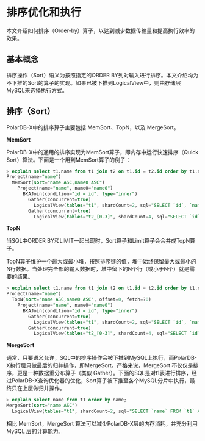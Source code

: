 排序优化和执行 
============================

本文介绍如何排序（Order-by）算子，以达到减少数据传输量和提高执行效率的效果。

基本概念 
-------------------------

排序操作（Sort）语义为按照指定的ORDER BY列对输入进行排序。本文介绍均为不下推的Sort的算子的实现。如果已被下推到LogicalView中，则由存储层MySQL来选择执行方式。

排序（Sort） 
-----------------------------

PolarDB-X中的排序算子主要包括 MemSort、TopN，以及 MergeSort。

**MemSort** 

PolarDB-X中的通用的排序实现为MemSort算子，即内存中运行快速排序（Quick Sort）算法。下面是一个用到MemSort算子的例子：

```sql
> explain select t1.name from t1 join t2 on t1.id = t2.id order by t1.name,t2.name;
Project(name="name")
  MemSort(sort="name ASC,name0 ASC")
    Project(name="name", name0="name0")
      BKAJoin(condition="id = id", type="inner")
        Gather(concurrent=true)
          LogicalView(tables="t1", shardCount=2, sql="SELECT `id`, `name` FROM `t1` AS `t1`")
        Gather(concurrent=true)
          LogicalView(tables="t2_[0-3]", shardCount=4, sql="SELECT `id`, `name` FROM `t2` AS `t2` WHERE (`id` IN ('?'))")
```



**TopN** 

当SQL中ORDER BY和LIMIT一起出现时，Sort算子和Limit算子会合并成TopN算子。

TopN算子维护一个最大或最小堆，按照排序键的值，堆中始终保留最大或最小的N行数据。当处理完全部的输入数据时，堆中留下的N个行（或小于N个）就是需要的结果。

```sql
> explain select t1.name from t1 join t2 on t1.id = t2.id order by t1.name,t2.name limit 10;
Project(name="name")
  TopN(sort="name ASC,name0 ASC", offset=0, fetch=?0)
    Project(name="name", name0="name0")
      BKAJoin(condition="id = id", type="inner")
        Gather(concurrent=true)
          LogicalView(tables="t1", shardCount=2, sql="SELECT `id`, `name` FROM `t1` AS `t1`")
        Gather(concurrent=true)
          LogicalView(tables="t2_[0-3]", shardCount=4, sql="SELECT `id`, `name` FROM `t2` AS `t2` WHERE (`id` IN ('?'))")
```



**MergeSort** 

通常，只要语义允许，SQL中的排序操作会被下推到MySQL上执行，而PolarDB-X执行层只做最后的归并操作，即MergeSort。严格来说，MergeSort 不仅仅是排序，更是一种数据重分布算子（类似 Gather）。下面的SQL是对t1表进行排序，经过PolarDB-X查询优化器的优化，Sort算子被下推至各个MySQL分片中执行，最终只在上层做归并操作。

```sql
> explain select name from t1 order by name;
MergeSort(sort="name ASC")
  LogicalView(tables="t1", shardCount=2, sql="SELECT `name` FROM `t1` AS `t1` ORDER BY `name`")
```

相比 MemSort，MergeSort 算法可以减少PolarDB-X层的内存消耗，并充分利用 MySQL 层的计算能力。

